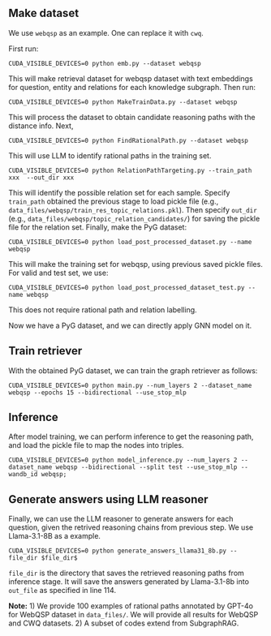 ## Make dataset

We use `webqsp` as an example. One can replace it with `cwq`.

First run:
```
CUDA_VISIBLE_DEVICES=0 python emb.py --dataset webqsp
```

This will make retrieval dataset for webqsp dataset with text embeddings for question, entity and relations for each knowledge subgraph. Then run:
```
CUDA_VISIBLE_DEVICES=0 python MakeTrainData.py --dataset webqsp
```
This will process the dataset to obtain candidate reasoning paths with the distance info. Next,
```
CUDA_VISIBLE_DEVICES=0 python FindRationalPath.py --dataset webqsp
```
This will use LLM to identify rational paths in the training set.
```
CUDA_VISIBLE_DEVICES=0 python RelationPathTargeting.py --train_path xxx  --out_dir xxx
```
This will identify the possible relation set for each sample. Specify `train_path` obtained the previous stage to load pickle file (e.g., `data_files/webqsp/train_res_topic_relations.pkl`). Then specify `out_dir` (e.g., `data_files/webqsp/topic_relation_candidates/`) for saving the pickle file for the relation set. Finally, make the PyG dataset:
```
CUDA_VISIBLE_DEVICES=0 python load_post_processed_dataset.py --name webqsp
```
This will make the training set for webqsp, using previous saved pickle files. For valid and test set, we use:
```
CUDA_VISIBLE_DEVICES=0 python load_post_processed_dataset_test.py --name webqsp
```
This does not require rational path and relation labelling.

Now we have a PyG dataset, and we can directly apply GNN model on it.

## Train retriever

With the obtained PyG dataset, we can train the graph retriever as follows:
```
CUDA_VISIBLE_DEVICES=0 python main.py --num_layers 2 --dataset_name webqsp --epochs 15 --bidirectional --use_stop_mlp
```

## Inference
After model training, we can perform inference to get the reasoning path, and load the pickle file to map the nodes into triples.
```
CUDA_VISIBLE_DEVICES=0 python model_inference.py --num_layers 2 --dataset_name webqsp --bidirectional --split test --use_stop_mlp --wandb_id webqsp;
```
## Generate answers using LLM reasoner
Finally, we can use the LLM reasoner to generate answers for each question, given the retrived reasoning chains from previous step. We use Llama-3.1-8B as a example. 
```
CUDA_VISIBLE_DEVICES=0 python generate_answers_llama31_8b.py --file_dir $file_dir$
```
`file_dir` is the directory that saves the retrieved reasoning paths from inference stage. It will save the answers generated by Llama-3.1-8b into `out_file` as specified in line 114.


__Note:__ 1) We provide 100 examples of rational paths annotated by GPT-4o for WebQSP dataset in `data_files/`. We will provide all results for WebQSP and CWQ datasets. 2) A subset of codes extend from SubgraphRAG.
